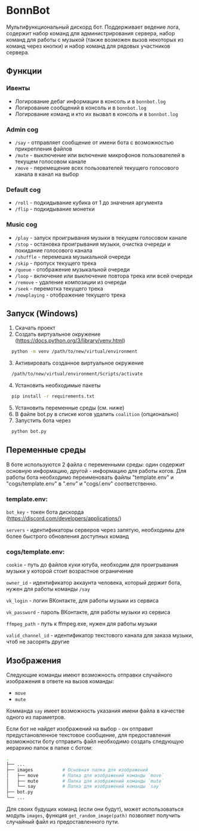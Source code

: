 
# BonnBot

Мультифункциональный дискорд бот. Поддерживает ведение лога, содержит набор команд для администрирования сервера, набор команд для работы с музыкой (также возможен вызов некоторых из команд через кнопки) и набор команд для рядовых участников сервера.


## Функции
### Ивенты

- Логирование дебаг информации в консоль и в `bonnbot.log`
- Логирование сообщений в консоль и в `bonnbot.log`
- Логирование команд и кто их вызвал в консоль и в `bonnbot.log`

### Admin cog

- `/say` - отправляет сообщение от имени бота с возможностью прикрепления файлов
- `/mute` - выключение или включение микрофонов пользователей в текущем голосовом канале
- `/move` - перемещение всех пользователей текущего голосового канала в канал на выбор

### Default cog

- `/roll` - подкидывание кубика от 1 до значения аргумента
- `/flip` - подкидывание монетки

### Music cog

- `/play` - запуск проигрывания музыки в текущем голосовом канале
- `/stop` - остановка проигрывания музыки, очистка очереди и покидание голосового канала
- `/shuffle` - перемешка музыкальной очереди
- `/skip` - пропуск текущего трека
- `/queue` - отображение музыкальной очереди
- `/loop` - включение или выключение повтора трека или всей очереди
- `/remove` - удаление композиции из очереди
- `/seek` - перемотка текущего трека
- `/nowplaying` - отображение текущего трека
## Запуск (Windows)

1. Скачать проект
2. Создать виртуальное окружение (https://docs.python.org/3/library/venv.html)
```bash
  python -m venv /path/to/new/virtual/environment
```
3. Активировать созданное виртуальное окружение
```bash
  /path/to/new/virtual/environment/Scripts/activate
```
4. Установить необходимые пакеты
```bash
  pip install -r requirements.txt
```
5. Установить переменные среды (см. ниже)
6. В файле bot.py в списке когов удалить `coalition` (опционально)
7. Запустить бота через 
```bash
  python bot.py
```
## Переменные среды

В боте используются 2 файла с переменными среды: один содержит основную информацию, другой - информацию для работы когов. Для работы бота необходимо переименовать файлы "template.env" и "cogs/template.env" в ".env" и "cogs/.env" соответственно.

### template.env:

`bot_key` - токен бота дискорда (https://discord.com/developers/applications/)

`servers` - идентификаторы серверов через запятую, необходимы для более быстрого обновления доступных команд

### cogs/template.env:

`cookie` - путь до файлов куки ютуба, необходим для проигрывания музыки у которой стоит возрастное ограничение

`owner_id` - идентификатор аккаунта человека, который держит бота, нужен для работы команды `/say`

`vk_login` - логин ВКонтакте, для работы музыки из сервиса

`vk_password` - пароль ВКонтакте, для работы музыки из сервиса

`ffmpeg_path` - путь к ffmpeg.exe, нужен для работы музыки

`valid_channel_id` - идентификатор текстового канала для заказа музыки, чтоб не засорять другие


## Изображения

Следующие команды имеют возможность отправки случайного изображения в ответе на вызов команды:
- `move`
- `mute`

Комманда `say` имеет возможность указания имени файла в качестве одного из параметров.

Если бот не найдет изображений на выбор - он отправит предустановленное текстовое сообщение, для предоставления возможности боту отправить файл необходимо создать следующую иерархию папок в папке с ботом:
```bash
.
├── ...
├── images           # Основная папка для изображений
│   ├── move         # Папка для изображений команды `move`
│   ├── mute         # Папка для изображений команды `mute`
│   └── say          # Папка для изображений команды `say`
├── bot.py
└── ...
```

Для своих будущих команд (если они будут), может использоваться модуль `images`, функция `get_random_image(path)` позволяет получить случайный файл из предоставленного пути.
